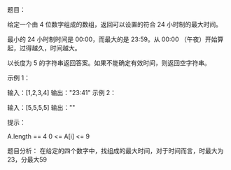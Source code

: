 题目：

给定一个由 4 位数字组成的数组，返回可以设置的符合 24 小时制的最大时间。

最小的 24 小时制时间是 00:00，而最大的是 23:59。从 00:00 （午夜）开始算起，过得越久，时间越大。

以长度为 5 的字符串返回答案。如果不能确定有效时间，则返回空字符串。

示例 1：

输入：[1,2,3,4]
输出："23:41"
示例 2：

输入：[5,5,5,5]
输出：""
 

提示：

A.length == 4
0 <= A[i] <= 9

题目分析：
在给定的四个数字中，找组成的最大时间，对于时间而言，时最大为23，分最大59